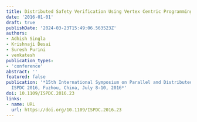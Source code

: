 ```yaml
---
title: Distributed Safety Verification Using Vertex Centric Programming Model
date: '2016-01-01'
draft: true
publishDate: '2024-03-23T15:49:06.563523Z'
authors:
- Adhish Singla
- Krishnaji Desai
- Suresh Purini
- venkatesh
publication_types:
- 'conference'
abstract: ''
featured: false
publication: '*15th International Symposium on Parallel and Distributed Computing,
  ISPDC 2016, Fuzhou, China, July 8-10, 2016*'
doi: 10.1109/ISPDC.2016.23
links:
- name: URL
  url: https://doi.org/10.1109/ISPDC.2016.23
---
```


